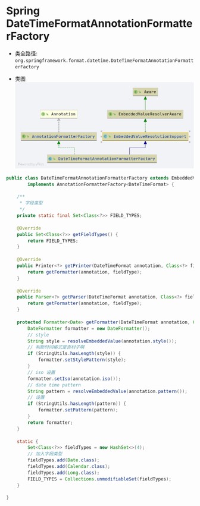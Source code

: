 # Spring DateTimeFormatAnnotationFormatterFactory 

- 类全路径: `org.springframework.format.datetime.DateTimeFormatAnnotationFormatterFactory`

- 类图
![EmbeddedValueResolutionSupport](images/DateTimeFormatAnnotationFormatterFactory.png)


```java
public class DateTimeFormatAnnotationFormatterFactory extends EmbeddedValueResolutionSupport
		implements AnnotationFormatterFactory<DateTimeFormat> {

	/**
	 * 字段类型
	 */
	private static final Set<Class<?>> FIELD_TYPES;

	@Override
	public Set<Class<?>> getFieldTypes() {
		return FIELD_TYPES;
	}

	@Override
	public Printer<?> getPrinter(DateTimeFormat annotation, Class<?> fieldType) {
		return getFormatter(annotation, fieldType);
	}

	@Override
	public Parser<?> getParser(DateTimeFormat annotation, Class<?> fieldType) {
		return getFormatter(annotation, fieldType);
	}

	protected Formatter<Date> getFormatter(DateTimeFormat annotation, Class<?> fieldType) {
		DateFormatter formatter = new DateFormatter();
		// style
		String style = resolveEmbeddedValue(annotation.style());
		// 判断时间格式是否村子啊
		if (StringUtils.hasLength(style)) {
			formatter.setStylePattern(style);
		}
		// iso 设置
		formatter.setIso(annotation.iso());
		// date time pattern
		String pattern = resolveEmbeddedValue(annotation.pattern());
		// 设置
		if (StringUtils.hasLength(pattern)) {
			formatter.setPattern(pattern);
		}
		return formatter;
	}

	static {
		Set<Class<?>> fieldTypes = new HashSet<>(4);
		// 加入字段类型
		fieldTypes.add(Date.class);
		fieldTypes.add(Calendar.class);
		fieldTypes.add(Long.class);
		FIELD_TYPES = Collections.unmodifiableSet(fieldTypes);
	}

}

```